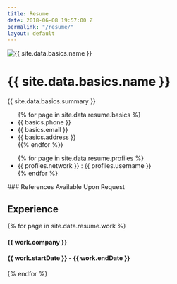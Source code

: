 ```yaml
---
title: Resume
date: 2018-06-08 19:57:00 Z
permalink: "/resume/"
layout: default
---
```


<div class="resume">
  <div class="left">
    <img class="profile" src="https://s3-us-west-2.amazonaws.com/s.cdpn.io/1183167/ValerieLinkedIn-min%20(1-square).jpg" alt="{{ site.data.basics.name }}">
    <h1>{{ site.data.basics.name }}</h1>
    <p class="bio">{{ site.data.basics.summary }}</p>
    <ul class="contact">
    {% for page in site.data.resume.basics %}
      <li>{{ basics.phone }}</li>
      <li>{{ basics.email }}</li>
      <li>{{ basics.address }}</li>
    {{% endfor %}}
    </ul>
    <ul class="findme">
    {% for page in site.data.resume.profiles %}
    <li><a href="{{ profiles.url }}"></a>{{ profiles.network }} : {{ profiles.username }}</li>
    {% endfor %}
    </ul>
    ### References
    Available Upon Request
  </div>

  <div class="right">
  
  <h2>Experience</h2>
    <article class="list-item">
      {% for page in site.data.resume.work %}
      <div class="side-bar">
        <h4>{{ work.company }}</h4>
        <h4>{{ work.startDate }} - {{ work.endDate }}</h4>
      </div>
      {% endfor %}
    </article>
  </div>
</div>